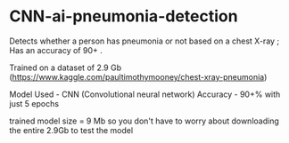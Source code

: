# CNN-ai-pneumonia-detection

Detects whether a person has pneumonia or not based on a chest X-ray ; Has an accuracy of 90+ .

Trained on a dataset of 2.9 Gb (https://www.kaggle.com/paultimothymooney/chest-xray-pneumonia)

Model Used - CNN (Convolutional neural network)
Accuracy - 90+% with just 5 epochs

trained model size = 9 Mb so you don't have to worry about downloading the entire 2.9Gb to test the model



